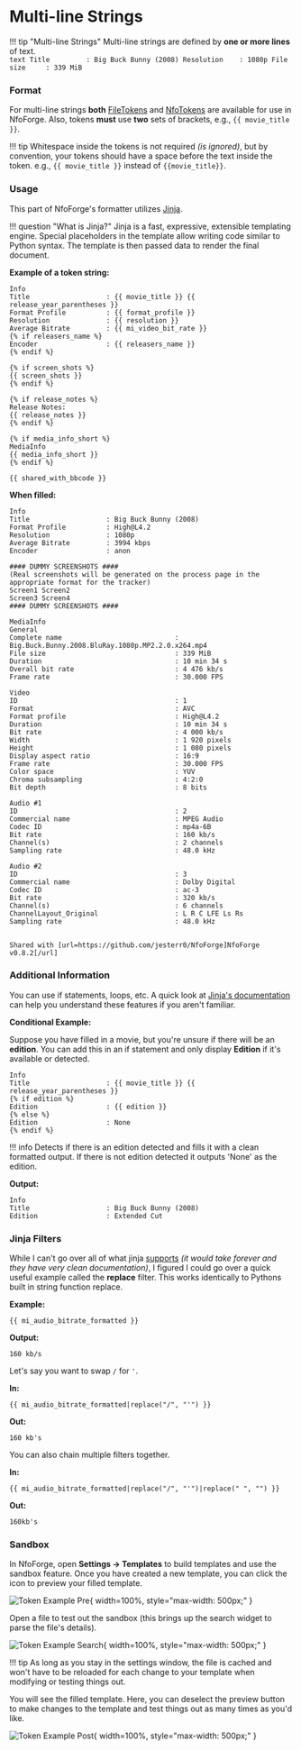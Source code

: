 # Multi-line Strings

<!-- prettier-ignore -->
!!! tip "Multi-line Strings"
    Multi-line strings are defined by **one or more lines** of text.  
    ```text
    Title         : Big Buck Bunny (2008)
    Resolution    : 1080p
    File size     : 339 MiB
    ```

### Format

For multi-line strings **both** [FileTokens](introduction.md) and [NfoTokens](introduction.md) are available for use in NfoForge. Also, tokens **must** use **two** sets of brackets, e.g., `{{ movie_title }}`.

<!-- prettier-ignore -->
!!! tip
    Whitespace inside the tokens is not required *(is ignored)*, but by convention, your tokens should have a space before the text inside the token. e.g., `{{ movie_title }}` instead of `{{movie_title}}`.

### Usage

This part of NfoForge's formatter utilizes [Jinja](https://jinja.palletsprojects.com/en/stable/).

<!-- prettier-ignore -->
!!! question "What is Jinja?"
    Jinja is a fast, expressive, extensible templating engine. Special placeholders in the template allow writing code similar to Python syntax. The template is then passed data to render the final document.

**Example of a token string:**

```jinja {.scrollable-code-block}
Info
Title                   : {{ movie_title }} {{ release_year_parentheses }}
Format Profile          : {{ format_profile }}
Resolution              : {{ resolution }}
Average Bitrate         : {{ mi_video_bit_rate }}
{% if releasers_name %}
Encoder                 : {{ releasers_name }}
{% endif %}

{% if screen_shots %}
{{ screen_shots }}
{% endif %}

{% if release_notes %}
Release Notes:
{{ release_notes }}
{% endif %}

{% if media_info_short %}
MediaInfo
{{ media_info_short }}
{% endif %}

{{ shared_with_bbcode }}
```

**When filled:**

```text {.scrollable-code-block}
Info
Title                   : Big Buck Bunny (2008)
Format Profile          : High@L4.2
Resolution              : 1080p
Average Bitrate         : 3994 kbps
Encoder                 : anon

#### DUMMY SCREENSHOTS ####
(Real screenshots will be generated on the process page in the appropriate format for the tracker)
Screen1 Screen2
Screen3 Screen4
#### DUMMY SCREENSHOTS ####

MediaInfo
General
Complete name                            : Big.Buck.Bunny.2008.BluRay.1080p.MP2.2.0.x264.mp4
File size                                : 339 MiB
Duration                                 : 10 min 34 s
Overall bit rate                         : 4 476 kb/s
Frame rate                               : 30.000 FPS

Video
ID                                       : 1
Format                                   : AVC
Format profile                           : High@L4.2
Duration                                 : 10 min 34 s
Bit rate                                 : 4 000 kb/s
Width                                    : 1 920 pixels
Height                                   : 1 080 pixels
Display aspect ratio                     : 16:9
Frame rate                               : 30.000 FPS
Color space                              : YUV
Chroma subsampling                       : 4:2:0
Bit depth                                : 8 bits

Audio #1
ID                                       : 2
Commercial name                          : MPEG Audio
Codec ID                                 : mp4a-6B
Bit rate                                 : 160 kb/s
Channel(s)                               : 2 channels
Sampling rate                            : 48.0 kHz

Audio #2
ID                                       : 3
Commercial name                          : Dolby Digital
Codec ID                                 : ac-3
Bit rate                                 : 320 kb/s
Channel(s)                               : 6 channels
ChannelLayout_Original                   : L R C LFE Ls Rs
Sampling rate                            : 48.0 kHz


Shared with [url=https://github.com/jesterr0/NfoForge]NfoForge v0.8.2[/url]
```

### Additional Information

You can use if statements, loops, etc. A quick look at [Jinja's documentation](https://jinja.palletsprojects.com/en/stable/templates/) can help you understand these features if you aren't familiar.

**Conditional Example:**

Suppose you have filled in a movie, but you're unsure if there will be an **edition**. You can add this in an if statement and only display **Edition** if it's available or detected.

```jinja
Info
Title                   : {{ movie_title }} {{ release_year_parentheses }}
{% if edition %}
Edition                 : {{ edition }}
{% else %}
Edition                 : None
{% endif %}
```

<!-- prettier-ignore -->
!!! info
    Detects if there is an edition detected and fills it with a clean formatted output. If there is not edition detected it outputs 'None' as the edition.

**Output:**

```text
Info
Title                   : Big Buck Bunny (2008)
Edition                 : Extended Cut
```

### Jinja Filters

While I can't go over all of what jinja [supports](https://jinja.palletsprojects.com/en/stable/templates/#list-of-builtin-filters) _(it would take forever and they have very clean documentation)_, I figured I could go over a quick useful example called the **replace** filter. This works identically to Pythons built in string function replace.

**Example:**

```jinja
{{ mi_audio_bitrate_formatted }}
```

**Output:**

```text
160 kb/s
```

Let's say you want to swap `/` for `'`.

**In:**

```jinja
{{ mi_audio_bitrate_formatted|replace("/", "'") }}
```

**Out:**

```text
160 kb's
```

You can also chain multiple filters together.

**In:**

```jinja
{{ mi_audio_bitrate_formatted|replace("/", "'")|replace(" ", "") }}
```

**Out:**

```text
160kb's
```

### Sandbox

In NfoForge, open **Settings → Templates** to build templates and use the sandbox feature. Once you have created a new template, you can click the icon to preview your filled template.

![Token Example Pre](../../images/tokens/jinja-preview-pre.png){ width=100%, style="max-width: 500px;" }

Open a file to test out the sandbox (this brings up the search widget to parse the file's details).

![Token Example Search](../../images/tokens/jinja-sandbox-in.png){ width=100%, style="max-width: 500px;" }

<!-- prettier-ignore -->
!!! tip
    As long as you stay in the settings window, the file is cached and won't have to be reloaded for each change to your template when modifying or testing things out.

You will see the filled template. Here, you can deselect the preview button to make changes to the template and test things out as many times as you'd like.

![Token Example Post](../../images/tokens/jinja-preview-post.png){ width=100%, style="max-width: 500px;" }
